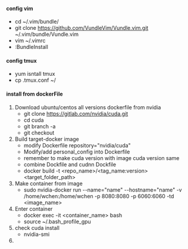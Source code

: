 #### config vim
* cd ~/.vim/bundle/
* git clone https://github.com/VundleVim/Vundle.vim.git ~/.vim/bundle/Vundle.vim 
* vim ~/.vimrc
* :BundleInstall
#### config tmux
* yum isntall tmux
* cp .tmux.conf ~/
#### install from dockerFile

1. Download ubuntu/centos all versions dockerfile from nvidia
	* git clone https://gitlab.com/nvidia/cuda.git
	* cd cuda
	* git branch -a
	* git checkout <branch>
2. Build target-docker image
	* modify Dockerfile repository="nvidia/cuda"
	* Modify/add personal_config into Dockerfile
	* remember to make cuda version with image cuda version same
	* combine Dockfile and cudnn Dockfile
	* docker build -t <repo_name>/<tag_name:version>  <target_folder_path>
3. Make container from image
	* sudo nvidia-docker run --name="name" --hostname="name" -v /home/wchen:/home/wchen -p 8080:8080 -p 6060:6060 -td <image_name>
4. Enter container
	* docker exec -it <container_name> bash
	* source ~/.bash_profile_gpu
5. check cuda install
	* nvidia-smi
6.
